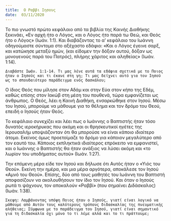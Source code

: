 ```yaml
---
title:  Ο Ραββι Ιησους
date:  03/11/2020
---
```


Το πιο γνωστό πρώτο κεφάλαιο από τα βιβλία της Καινής Διαθήκης ξεκινάει, «Εν αρχή ήτο ο Λόγος, και ο Λόγος ήτο παρά τω Θεώ, και Θεός ήτο ο Λόγος» (Ιωάν. 1:1). Και διαβάζοντας το α’ κεφάλαιο του Ιωάννη οδηγούμαστε σύντομα στο αξέχαστο εδάφιο: «Και ο Λόγος έγεινε σαρξ, και κατώκησε μεταξύ ημών, (και είδομεν την δόξαν αυτού, δόξαν ως μονογενούς παρά του Πατρός), πλήρης χάριτος και αληθείας» (Ιωάν. 1:14).

`Διαβάστε Ιωάν. 1:1-14. Τι μας λένε αυτά τα εδάφια σχετικά με το Ποιος ήταν ο Ιησούς και τι έκανε στη γη; Τι μας δείχνει αυτό για τον Ιησού ως το σπουδαιότερο παράδειγμα ενός δασκάλου;`

Ο ίδιος Θεός που μίλησε στον Αδάμ και στην Εύα στον κήπο της Εδέμ, καθώς επίσης στον Ιακώβ στη μέση του πουθενά, τώρα εμφανίζεται ως άνθρωπος. Ο Θεός, λέει η Καινή Διαθήκη, ενσαρκώθηκε στον Ιησού. Μέσω του Ιησού, μπορούμε να μάθουμε για το θέλημα και τον δρόμο του Θεού, επειδή ο Ιησούς ήταν Θεός.

Το κεφάλαιο συνεχίζει και λέει πως ο Ιωάννης ο Βαπτιστής ήταν τόσο δυνατός ιεροκήρυκας που ακόμη και οι θρησκευτικοί ηγέτες της Ιερουσαλήμ υποψιάζονταν ότι θα μπορούσε να είναι κάποιο ιδιαίτερο άτομο. Εκείνος όμως προετοίμαζε το δρόμο για κάποιον μεγαλύτερο από τον εαυτό του. Κάποιος εκπληκτικά ιδιαίτερος επρόκειτο να εμφανιστεί, και ο Ιωάννης ο Βαπτιστής θα ήταν ανάξιος να λύσει ακόμη και «το λωρίον του υποδήματος αυτού» (Ιωάν. 1:27).

Την επόμενη μέρα είδε τον Ιησού και δήλωσε ότι Αυτός ήταν ο «Υιός του Θεού». Εκείνη την ημέρα, και μια μέρα αργότερα, αποκάλεσε τον Ιησού «Αμνό του Θεού». Επίσης, δύο από τους μαθητές του Ιωάννη του Βαπτιστή αποφασίζουν να ακολουθήσουν τον ίδιο τον Ιησού. Και όταν ο Ιησούς ρωτά τι ψάχνουν, τον αποκαλούν «Ραββί» (που σημαίνει Διδάσκαλος) (Ιωάν. 1:38).

`Σκεψη: Λαμβάνοντας υπόψη Ποιος ήταν ο Ιησούς, γιατί είναι λογικό να μάθουμε από Αυτόν τους καλύτερους τρόπους διδασκαλίας της πνευματικής αλήθειας; Σύμφωνα με το παράδειγμα του Ιησού, γιατί είναι σημαντικό για τη διδασκαλία όχι μόνο το τι λέμε αλλά και το τι πράττουμε;`
